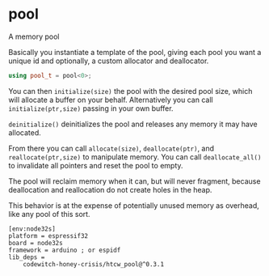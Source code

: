 # pool

A memory pool

Basically you instantiate a template of the pool, giving each pool you want a unique id and optionally, a custom allocator and deallocator.

```cpp
using pool_t = pool<0>;
```

You can then `initialize(size)` the pool with the desired pool size, which will allocate a buffer on your behalf.
Alternatively you can call `initialize(ptr,size)` passing in your own buffer.

`deinitialize()` deinitializes the pool and releases any memory it may have allocated.

From there you can call `allocate(size)`, `deallocate(ptr)`, and `reallocate(ptr,size)` to manipulate memory.
You can call `deallocate_all()` to invalidate all pointers and reset the pool to empty.

The pool will reclaim memory when it can, but will never fragment, because deallocation and reallocation do not create holes in the heap.

This behavior is at the expense of potentially unused memory as overhead, like any pool of this sort.

```
[env:node32s]
platform = espressif32
board = node32s
framework = arduino ; or espidf
lib_deps = 
	codewitch-honey-crisis/htcw_pool@^0.3.1
```